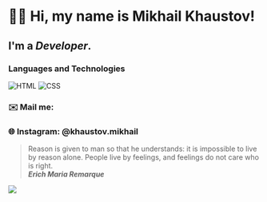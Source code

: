 # 👋🏻 Hi, my name is **Mikhail Khaustov**!
## I'm a *Developer*.

### Languages and Technologies
![HTML](https://img.shields.io/badge/-HTML-090909?style=for-the-badge&logo=html5)
![CSS](https://img.shields.io/badge/-CSS-090909?style=for-the-badge&logo=css3)
### ✉️ Mail me: 
### 🌐 Instagram: @khaustov.mikhail

> Reason is given to man so that he understands: it is impossible to live by reason alone. People live by feelings, and feelings do not care who is right. <br/>
> ***Erich Maria Remarque***

<div align="left">
  <img src=" https://github-readme-stats.vercel.app/api?username=khaustovmikhail&show_icons=true&include_all_commits=true" />
  <br />
  <!--
  <div align="right">
  <img src="https://github-readme-stats.vercel.app/api/top-langs/?username=khaustovmikhail" />
</div>

